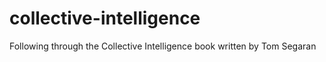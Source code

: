 # collective-intelligence
Following through the Collective Intelligence book written by Tom Segaran
